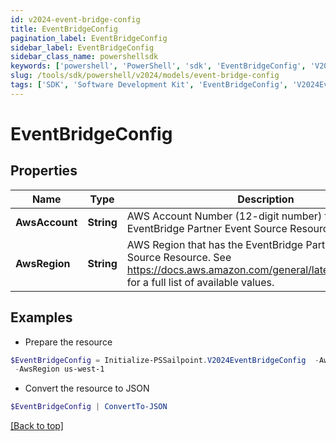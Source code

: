 ```yaml
---
id: v2024-event-bridge-config
title: EventBridgeConfig
pagination_label: EventBridgeConfig
sidebar_label: EventBridgeConfig
sidebar_class_name: powershellsdk
keywords: ['powershell', 'PowerShell', 'sdk', 'EventBridgeConfig', 'V2024EventBridgeConfig'] 
slug: /tools/sdk/powershell/v2024/models/event-bridge-config
tags: ['SDK', 'Software Development Kit', 'EventBridgeConfig', 'V2024EventBridgeConfig']
---
```



# EventBridgeConfig

## Properties

Name | Type | Description | Notes
------------ | ------------- | ------------- | -------------
**AwsAccount** |  **String** | AWS Account Number (12-digit number) that has the EventBridge Partner Event Source Resource. | [required]
**AwsRegion** |  **String** | AWS Region that has the EventBridge Partner Event Source Resource. See https://docs.aws.amazon.com/general/latest/gr/rande.html for a full list of available values. | [required]

## Examples

- Prepare the resource
```powershell
$EventBridgeConfig = Initialize-PSSailpoint.V2024EventBridgeConfig  -AwsAccount 123456789012 `
 -AwsRegion us-west-1
```

- Convert the resource to JSON
```powershell
$EventBridgeConfig | ConvertTo-JSON
```


[[Back to top]](#) 

